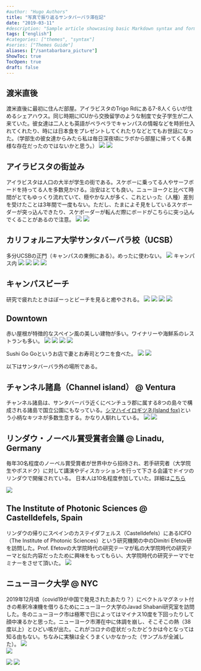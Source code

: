 ```yaml
---
#author: "Hugo Authors"
title: "写真で振り返るサンタバーバラ滞在記"
date: "2019-03-11"
#description: "Sample article showcasing basic Markdown syntax and formatting for HTML elements."
tags: ["english"]
#categories: ["themes", "syntax"]
#series: ["Themes Guide"]
aliases: ["/santabarbara_picture"]
ShowToc: true
TocOpen: true
draft: false
---
```


## 渡米直後
渡米直後に最初に住んだ部屋。アイラビスタのTrigo Rdにある7-8人くらいが住めるシェアハウス。同じ時期にICUから交換留学のような制度で女子学生が二人来ていた。彼女達は二人とも英語がペラペラでキャンパスの情報などを時折仕入れてくれたり、時には日本食をプレゼントしてくれたりなどとてもお世話になった。（学部生の彼女達からみたら私は毎日深夜頃にラボから部屋に帰ってくる異様な存在だったのではないかと思う。）
![](images/2021-07-25-10-49-45.png#center)
![](images/2021-07-25-10-50-03.png#center)

## アイラビスタの街並み
アイラビスタは人口の大半が学生の街である。スケボーに乗ってる人やサーフボードを持ってる人を多数見かける。治安はとても良い。ニューヨークと比べて時間がとてもゆっくり流れていて、穏やかな人が多く、これといった（人種）差別を受けたことは3年間で一度もない。ただし、たまによそ見をしているスケボーダーが突っ込んできたり、スケボーダーが転んだ際にボードがこちらに突っ込んでくることがあるので注意。
![](images/2021-07-25-11-00-02.png#center)
![](images/2021-07-25-10-58-13.png#center)

## カリフォルニア大学サンタバーバラ校（UCSB）
多分UCSBの正門（キャンパスの東側にある）。めったに使わない。
![](images/2021-07-25-10-54-31.png#center)
キャンパス内
![](images/2021-07-25-10-53-31.png#center)
![](images/2021-07-25-10-51-49.png#center)
![](images/2021-07-25-11-32-45.png#center)
![](images/2021-07-25-10-52-58.png#center)

## キャンパスビーチ
研究で疲れたときはぼーっとビーチを見ると癒やされる。
![](images/2021-07-25-11-44-21.png#center)
![](images/2021-07-25-10-56-21.png#center)
![](images/2021-07-25-11-09-26.png#center)
![](images/2021-07-25-11-12-45.png#center)

## Downtown
赤い屋根が特徴的なスペイン風の美しい建物が多い。ワイナリーや海鮮系のレストランも多い。
![](images/2021-07-25-11-39-31.png#center)
![](images/2021-07-25-11-40-06.png#center)
![](images/2021-07-25-11-40-27.png#center)
![](images/2021-07-25-11-41-11.png#center)

Sushi Go Goというお店で妻とお寿司とウニを食べた。
![](images/2021-07-25-11-33-34.png#center)
![](images/2021-08-14-21-21-14.png#center)

以下はサンタバーバラ外の場所である。

## チャンネル諸島（Channel island） @ Ventura
チャンネル諸島は、サンタバーバラ近くにベンチュラ郡に属する8つの島々で構成される諸島で国立公園にもなっている。[シマハイイロギツネ(Island fox)](https://www.google.com/search?q=fox+channel+island&sxsrf=ALeKk01Ji-Np7d7ZHCXRcXXliZUxQi_2OA:1627670416849&source=lnms&tbm=isch&sa=X&ved=2ahUKEwiFrofouIvyAhVoFjQIHeY9Ds8Q_AUoAXoECAEQAw&biw=1848&bih=899#imgrc=r5r8yriLmEpykM)という小柄なキツネが多数生息する。かなり人馴れしている。
![](images/2021-07-25-11-14-26.png#center)
![](images/2021-07-25-11-14-35.png#center)

## リンダウ・ノーベル賞受賞者会議 @ Linadu, Germany
毎年30名程度のノーベル賞受賞者が世界中から招待され、若手研究者（大学院生やポスドク）に対して講演やディスカッションを行って下さる会議でドイツのリンダウで開催されている。
日本人は10名程度参加していた。詳細は[こちら](https://www.jsps.go.jp/j-lindau/)

![](images/2021-07-25-11-19-05.png#center)

## The Institute of Photonic Sciences @ Castelldefels, Spain
リンダウの帰りにスペインのカステイダフェルス（Castelldefels）にあるICFO（The Institute of Photonic Sciences）という研究機関の中のDimitri Efetov研を訪問した。Prof. Efetovの大学院時代の研究テーマが私の大学院時代の研究テーマと似た内容だったために興味をもってもらい、大学院時代の研究テーマでセミナーをさせて頂いた。
![](images/2021-07-25-11-21-00.png#center)

## ニューヨーク大学 @ NYC
2019年12月頃（covid19が中国で発見されたあたり？）にベクトルマグネット付きの希釈冷凍機を借りるためにニューヨーク大学のJavad Shabani研究室を訪問した。冬のニューヨーク市は極寒で日によってはマイナス10度を下回ったりして顔中凍るかと思った。ニューヨーク市滞在中に体調を崩し、そこそこの熱（38度以上）とひどい咳が出た。これがコロナの症状だったかどうかは今となっては知る由もない。ちなみに実験は全くうまくいかなかった（サンプルが全滅した）。
![](images/2021-07-25-11-34-17.png#center)<br>
![](images/2021-07-25-11-35-12.png#center)

![](images/2021-08-09-18-53-07.png#center)
![](images/2021-08-09-18-52-35.png#center)

